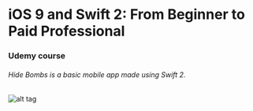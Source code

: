 # iOS 9 and Swift 2: From Beginner to Paid Professional
### Udemy course
###### Hide Bombs is a basic mobile app made using Swift 2.

![alt tag](https://raw.github.com/woemike/HideBombs/master/image.png)